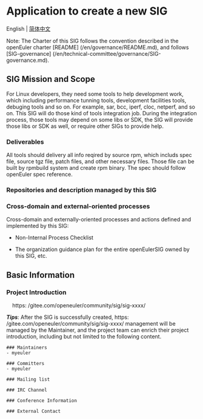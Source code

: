 
# Application to create a new SIG
English | [简体中文](./sig-template_cn.md)


Note: The Charter of this SIG follows the convention described in the openEuler charter [README] (/en/governance/README.md), and follows [SIG-governance] (/en/technical-committee/governance/SIG-governance.md).

## SIG Mission and Scope

For Linux developers, they need some tools to help development work, which including performance tunning tools, development facilities tools, debuging tools and so on. For example, sar, bcc, iperf, cloc, netperf, and so on. This SIG will do those kind of tools integration job. During the integration process, those tools may depend on some libs or SDK, the SIG will provide those libs or SDK as well, or require other SIGs to provide help.


### Deliverables
All tools should delivery all info reqired by source rpm, which includs spec file, source tgz file, patch files, and other necessary files. Those file can be built by rpmbuild system and create rpm binary. The spec should follow openEuler spec reference. 

### Repositories and description managed by this SIG


### Cross-domain and external-oriented processes

Cross-domain and externally-oriented processes and actions defined and implemented by this SIG:

- Non-Internal Process Checklist

- The organization guidance plan for the entire openEulerSIG owned by this SIG, etc.


## Basic Information

### Project Introduction
    https: /gitee.com/openeuler/community/sig/sig-xxxx/

***Tips***: After the SIG is successfully created, https: /gitee.com/openeuler/community/sig/sig-xxxx/ management will be managed by the Maintainer, and the project team can enrich their project introduction, including but not limited to the following content.
```
### Maintainers
- myeuler

### Committers
- myeuler

### Mailing list

### IRC Channel

### Conference Information

### External Contact
```



